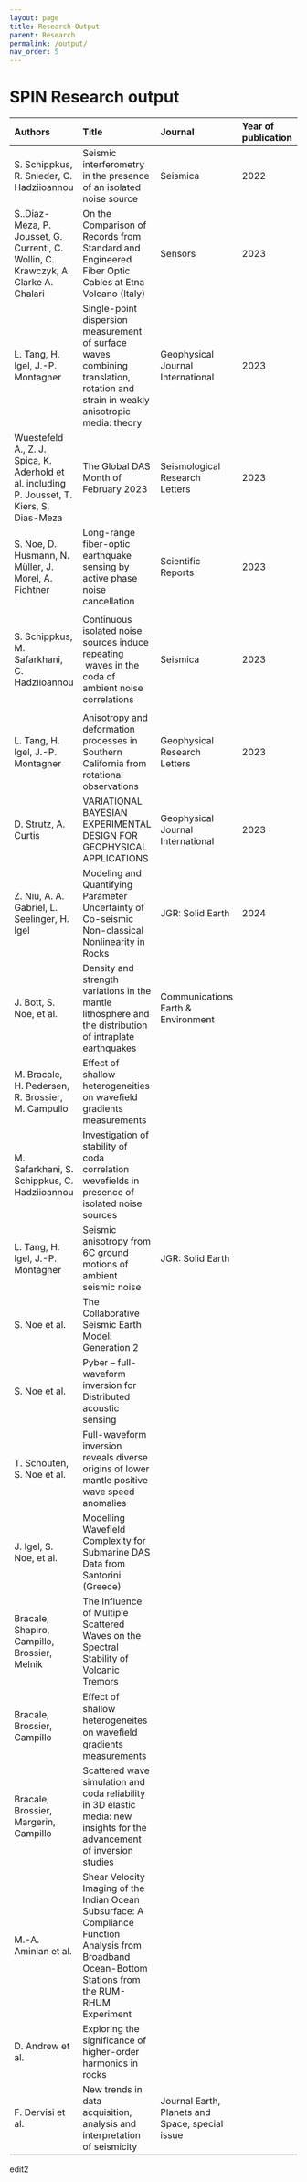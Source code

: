 ```yaml
---
layout: page
title: Research-Output 
parent: Research
permalink: /output/
nav_order: 5
---
```


# SPIN Research output

|Authors|Title|Journal|Year of publication|link|Status|
|:----|:----|:----|:----|:----|:----|
|S. Schippkus, R. Snieder, C. Hadziioannou|Seismic interferometry in the presence of an isolated noise source|Seismica|2022|https://seismica.library.mcgill.ca/article/view/195/286|published|
|S..Diaz-Meza, P. Jousset, G. Currenti, C. Wollin, C. Krawczyk, A. Clarke A. Chalari|On the Comparison of Records from Standard and Engineered Fiber Optic Cables at Etna Volcano (Italy) |Sensors|2023|https://www.mdpi.com/1424-8220/23/7/3735|published|
|L. Tang, H. Igel, J.-P. Montagner|Single-point dispersion measurement of surface waves combining translation, rotation and strain in weakly anisotropic media: theory |Geophysical Journal International|2023|https://doi.org/10.1093/gji/ggad199 |published|
|Wuestefeld A., Z. J. Spica, K. Aderhold et al. including P. Jousset, T. Kiers, S. Dias-Meza|The Global DAS Month of February 2023|Seismological Research Letters|2023|https://pubs.geoscienceworld.org/ssa/srl/article/doi/10.1785/0220230180/629787/The-Global-DAS-Month-of-February-2023|published|
|S. Noe, D. Husmann, N. Müller, J. Morel, A. Fichtner|Long-range fiber-optic earthquake sensing by active phase noise cancellation |Scientific Reports|2023|https://www.nature.com/articles/s41598-023-41161-x|published|
| | | | | | |
|S. Schippkus, M. Safarkhani, C. Hadziioannou|Continuous isolated noise sources induce repeating   waves in the coda of ambient noise correlations|Seismica|2023|https://seismica.library.mcgill.ca/article/view/499/1174|published|
| | | | | | |
|L. Tang, H. Igel, J.-P. Montagner|Anisotropy and deformation processes in Southern California from rotational observations|Geophysical Research Letters|2023|https://agupubs.onlinelibrary.wiley.com/doi/epdf/10.1029/2023GL105970|published|
|D. Strutz, A. Curtis|VARIATIONAL BAYESIAN EXPERIMENTAL DESIGN FOR GEOPHYSICAL APPLICATIONS|Geophysical Journal International|2023|https://doi.org/10.1093/gji/ggad492|published|
|Z. Niu, A. A.  Gabriel, L. Seelinger, H.  Igel|Modeling and Quantifying Parameter Uncertainty of Co-seismic Non-classical Nonlinearity in Rocks|JGR: Solid Earth |2024|https://agupubs.onlinelibrary.wiley.com/doi/epdf/10.1029/2023JB027149|published|
|J. Bott, S. Noe, et al.|Density and strength variations in the mantle lithosphere and the distribution of intraplate earthquakes|Communications Earth & Environment| | |submitted|
|M. Bracale, H. Pedersen, R. Brossier, M. Campullo|Effect of shallow heterogeneities on wavefield gradients measurements| | | |in preparation|
|M. Safarkhani, S. Schippkus, C. Hadziioannou|Investigation of stability of coda correlation wevefields in presence of isolated noise sources| | | |in preparation|
|L. Tang, H. Igel, J.-P. Montagner|Seismic anisotropy from 6C ground motions of ambient seismic noise|JGR: Solid Earth| | |nearly ready for submission|
|S. Noe et al.|The Collaborative Seismic Earth Model: Generation 2| | | |in preparation|
|S. Noe et al.|Pyber – full-waveform inversion for Distributed acoustic sensing| | | |in preparation|
|T. Schouten, S. Noe et al.|Full-waveform inversion reveals diverse origins of lower mantle positive wave speed anomalies| | | |in preparation|
|J. Igel, S. Noe, et al.|Modelling Wavefield Complexity for Submarine DAS Data from Santorini (Greece)| | | |in preparation|
|Bracale, Shapiro, Campillo, Brossier, Melnik|The Influence of Multiple Scattered Waves on the Spectral Stability of Volcanic Tremors| | | |in preparation|
|Bracale, Brossier, Campillo|Eﬀect of shallow heterogeneites on waveﬁeld gradients measurements| | | |in preparation|
|Bracale, Brossier, Margerin, Campillo|Scattered wave simulation and coda reliability in 3D elastic media: new insights for the advancement of inversion studies| | | |in preparation|
|M.-A. Aminian et al.|Shear Velocity Imaging of the Indian Ocean Subsurface: A Compliance Function Analysis from Broadband Ocean-Bottom Stations from the RUM-RHUM Experiment| | | |in preparation|
|D. Andrew et al.|Exploring the significance of higher-order harmonics in rocks| | | |in preparation|
|F. Dervisi et al. |New trends in data acquisition, analysis and interpretation of seismicity|Journal Earth, Planets and Space, special issue | | |in preparation|

edit2
